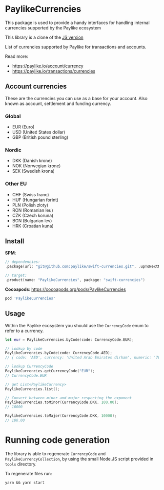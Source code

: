 # PaylikeCurrencies

This package is used to provide a handy interfaces for handling internal currencies supported by the Paylike ecosystem

This library is a clone of the [JS version](https://github.com/paylike/currencies)

List of currencies supported by Paylike for transactions and accounts.

Read more:

* https://paylike.io/account/currency
* https://paylike.io/transactions/currencies

## Account currencies

These are the currencies you can use as a base for your account. Also known as
account, settlement and funding currency.

### Global

- EUR (Euro)
- USD (United States dollar)
- GBP (British pound sterling)

### Nordic

- DKK (Danish krone)
- NOK (Norwegian krone)
- SEK (Swedish krona)

### Other EU

- CHF (Swiss franc)
- HUF (Hungarian forint)
- PLN (Polish złoty)
- RON (Romanian leu)
- CZK (Czech koruna)
- BGN (Bulgarian lev)
- HRK (Croatian kuna)

## Install

__SPM__:
```swift
// dependencies: 
.package(url: "git@github.com:paylike/swift-currencies.git", .upToNextMajor(from: "0.4.0")

// target:
.product(name: "PaylikeCurrencies", package: "swift-currencies")
```

__Cocoapods__:
https://cocoapods.org/pods/PaylikeCurrencies
```ruby
pod 'PaylikeCurrencies'
```

## Usage

Within the Paylike ecosystem you should use the `CurrencyCode` enum to refer to a currency.

```swift
let eur = PaylikeCurrencies.byCode(code: CurrencyCode.EUR);

// lookup by code
PaylikeCurrencies.byCode(code: CurrencyCode.AED);
// { code: 'AED', currency: 'United Arab Emirates dirham', numeric: '784' }

// lookup CurrencyCode
PaylikeCurrencies.getCurrencyCode("EUR");
// CurrencyCode.EUR

// get List<PaylikeCurrency>
PaylikeCurrencies.list();

// Convert between minor and major respecting the exponent
PaylikeCurrencies.toMinor(CurrencyCode.DKK, 100.00);
// 10000

PaylikeCurrencies.toMajor(CurrencyCode.DKK, 10000);
// 100.00
```

# Running code generation

The library is able to regenerate `CurrencyCode` and `PaylikeCurrencyCollection`, by using the small Node.JS script provided in `tools` directory.

To regenerate files run:
```
yarn && yarn start
```
